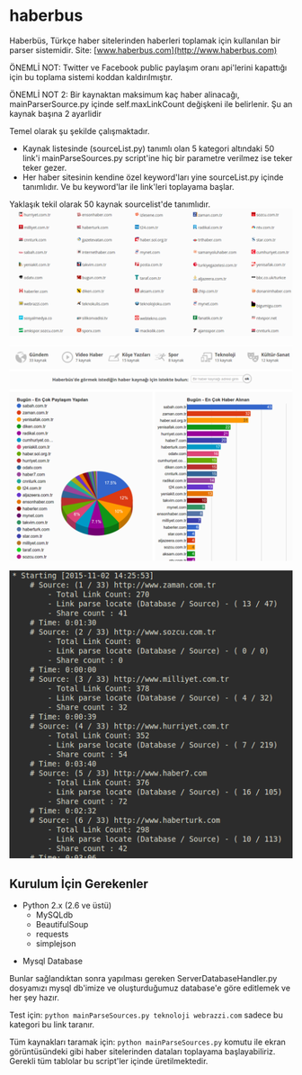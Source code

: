 # haberbus
Haberbüs, Türkçe haber sitelerinden haberleri toplamak için kullanılan bir parser sistemidir.
Site: [www.haberbus.com](http://www.haberbus.com)

ÖNEMLİ NOT: Twitter ve Facebook public paylaşım oranı api'lerini kapattığı için bu toplama sistemi koddan kaldırılmıştır.

ÖNEMLİ NOT 2: Bir kaynaktan maksimum kaç haber alinacağı, mainParserSource.py içinde self.maxLinkCount değişkeni ile belirlenir. Şu an kaynak başına 2 ayarlidir

Temel olarak şu şekilde çalışmaktadır.
- Kaynak listesinde (sourceList.py) tanımlı olan 5 kategori altındaki 50 link'i mainParseSources.py script'ine hiç bir parametre verilmez ise teker teker gezer.
- Her haber sitesinin kendine özel keyword'ları yine sourceList.py içinde tanımlıdır. Ve bu keyword'lar ile link'leri toplayama başlar.

Yaklaşık tekil olarak 50 kaynak sourcelist'de tanımlıdır.
![Kaynak Listesi](/screenshots/sourcelist.png)

![Günlük Toplama sonucu örnek istatisikler](/screenshots/statistics.png)

![Parser Çıktısı](/screenshots/parser.png)

## Kurulum İçin Gerekenler

- Python 2.x (2.6 ve üstü)
	- MySQLdb
	- BeautifulSoup
	- requests
	- simplejson
* Mysql Database

Bunlar sağlandıktan sonra yapılması gereken ServerDatabaseHandler.py
dosyamızı mysql db'imize ve oluşturduğumuz database'e göre editlemek ve
her şey hazır.

Test için: `python mainParseSources.py teknoloji webrazzi.com` sadece bu kategori bu link taranır.

Tüm kaynakları taramak için: `python mainParseSources.py` komutu ile ekran görüntüsündeki gibi haber sitelerinden
dataları toplayama başlayabiliriz. Gerekli tüm tablolar bu script'ler içinde üretilmektedir.
